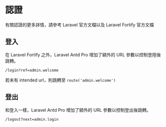 # 認證

有關認證的更多詳情，請參考 Laravel 官方文檔以及 Laravel Fortify 官方文檔

## 登入

在 Laravel Fortify 之外，Laravel Antd Pro 增加了額外的 URL 參數以控制登陸後跳轉。

```
/login?ref=admin.welcome
```

若未有 intended url，則跳轉至 `route('admin.welcome')`

## 登出

和登入一樣，Laravel Antd Pro 增加了額外的 URL 參數以控制登出後跳轉。

```
/logout?next=admin.login
```
